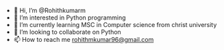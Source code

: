 - 👋 Hi, I’m @Rohithkumarm
- 👀 I’m interested in Python programming
- 🌱 I’m currently learning MSC in Computer science from christ university
- 💞️ I’m looking to collaborate on Python
- 📫 How to reach me rohithmkumar96@gmail.com

<!---
Rohithkumarm/Rohithkumarm is a ✨ special ✨ repository because its `README.md` (this file) appears on your GitHub profile.
You can click the Preview link to take a look at your changes.
--->
